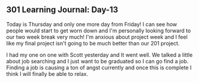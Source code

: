 ## 301 Learning Journal: Day-13 ##

Today is Thursday and only one more day from Friday! I can see how people would start to get worn down and I'm personally looking forward to our two week break very much! I'm anxious about project week and I feel like my final project isn't going to be much better than our 201 project.

I had my one on one with Scott yesterday and It went well. We talked a little about job searching and I just want to be graduated so I can go find a job. Finding a job is causing a ton of angst currently and once this is complete I think I will finally be able to relax. 
